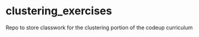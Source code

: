 # clustering_exercises

Repo to store classwork for the clustering portion of the codeup curriculum
